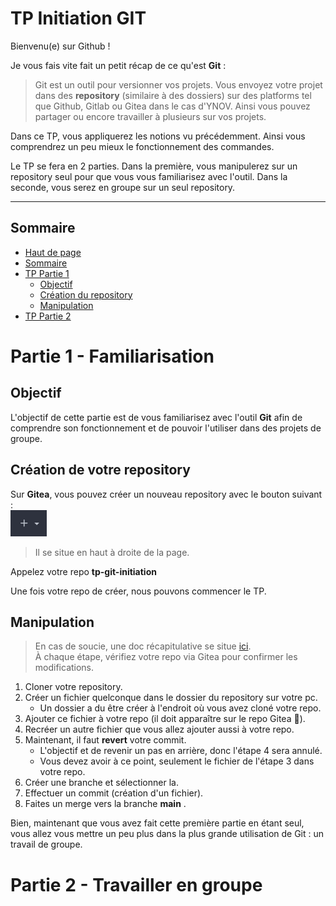 # TP Initiation GIT

Bienvenu(e) sur Github !

Je vous fais vite fait un petit récap de ce qu'est **Git** :
> Git est un outil pour versionner vos projets. Vous envoyez votre projet dans des **repository** (similaire à des dossiers) sur des platforms tel que Github, Gitlab ou Gitea dans le cas d'YNOV. Ainsi vous pouvez partager ou encore travailler à plusieurs sur vos projets.

Dans ce TP, vous appliquerez les notions vu précédemment. Ainsi vous comprendrez un peu mieux le fonctionnement des commandes.

Le TP se fera en 2 parties. Dans la première, vous manipulerez sur un repository seul pour que vous vous familiarisez avec l'outil. Dans la seconde, vous serez en groupe sur un seul repository.

---
## Sommaire

- [Haut de page](#tp-initiation-git)
- [Sommaire](#sommaire)
- [TP Partie 1](#partie-1---familiarisation)
    - [Objectif](#objectif)
    - [Création du repository](#création-de-votre-repository)
    - [Manipulation](#manipulation)
- [TP Partie 2](#partie-2---travailler-en-groupe)

# Partie 1 - Familiarisation
## Objectif
L'objectif de cette partie est de vous familiarisez avec l'outil **Git** afin de comprendre son fonctionnement et de pouvoir l'utiliser dans des projets de groupe.

## Création de votre repository
Sur **Gitea**, vous pouvez créer un nouveau repository avec le bouton suivant :\
![](./images/create_repo.png)
> Il se situe en haut à droite de la page.

Appelez votre repo **tp-git-initiation**

Une fois votre repo de créer, nous pouvons commencer le TP.

## Manipulation
> En cas de soucie, une doc récapitulative se situe [ici](./doc/).\
> À chaque étape, vérifiez votre repo via Gitea pour confirmer les modifications.
1. Cloner votre repository.
2. Créer un fichier quelconque dans le dossier du repository sur votre pc.
    - Un dossier a du être créer à l'endroit où vous avez cloné votre repo.
3. Ajouter ce fichier à votre repo (il doit apparaître sur le repo Gitea 👀).
4. Recréer un autre fichier que vous allez ajouter aussi à votre repo.
5. Maintenant, il faut **revert** votre commit.
    - L'objectif et de revenir un pas en arrière, donc l'étape 4 sera annulé.
    - Vous devez avoir à ce point, seulement le fichier de l'étape 3 dans votre repo.
6. Créer une branche et sélectionner la.
7. Effectuer un commit (création d'un fichier).
8. Faites un merge vers la branche **main** .

Bien, maintenant que vous avez fait cette première partie en étant seul, vous allez vous mettre un peu plus dans la plus grande utilisation de Git : un travail de groupe.

# Partie 2 - Travailler en groupe